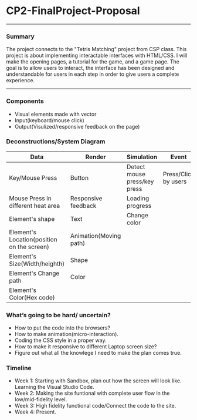 # CP2-FinalProject-Proposal

---
### Summary

The project connects to the "Tetris Matching" project from CSP class. This project is about implementing interactable interfaces with HTML/CSS. I will make the opening pages, a tutorial for the game, and a game page. The goal is to allow users to interact, the interface has been designed and understandable for users in each step in order to give users a complete experience.

---

### Components
- Visual elements made with vector
- Input(keyboard/mouse click)
- Output(Visulized/responsive feedback on the page)

### Deconstructions/System Diagram

Data|Render|Simulation|Event
-----------|------------|------------|-------------
Key/Mouse Press|Button|Detect mouse press/key press|Press/Click by users
Mouse Press in different heat area|Responsive feedback|Loading progress
Element's shape|Text|Change color|
Element's Location(position on the screen)|Animation(Moving path)||
Element's Size(Width/heighth)|Shape||
Element's Change path|Color
Element's Color(Hex code)|

### What’s going to be hard/ uncertain?
- How to put the code into the browsers?
- How to make animation(micro-interaction).
- Coding the CSS style in a proper way.
- How to make it responsive to different Laptop screen size?
- Figure out what all the knowlege I need to make the plan comes true.

### Timeline
- Week 1: Starting with Sandbox, plan out how the screen will look like. Learning the Visual Studio Code.
- Week 2: Making the site funtional with complete user flow in the low/mid-fidelity level.
- Week 3: High fidelity functional code/Connect the code to the site.
- Week 4: Present.
